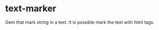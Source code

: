 text-marker
===========

Gem that mark string in a text. It is possible mark the text with html tags.
